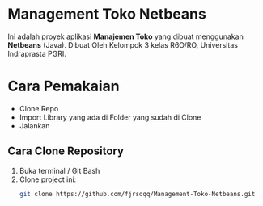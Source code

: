 # Management Toko Netbeans

Ini adalah proyek aplikasi **Manajemen Toko** yang dibuat menggunakan **Netbeans** (Java).
Dibuat Oleh Kelompok 3 kelas R6O/RO, Universitas Indraprasta PGRI.

# Cara Pemakaian
- Clone Repo
- Import Library yang ada di Folder yang sudah di Clone
- Jalankan
  
## Cara Clone Repository

1. Buka terminal / Git Bash
2. Clone project ini:
   ```bash
   git clone https://github.com/fjrsdqq/Management-Toko-Netbeans.git
